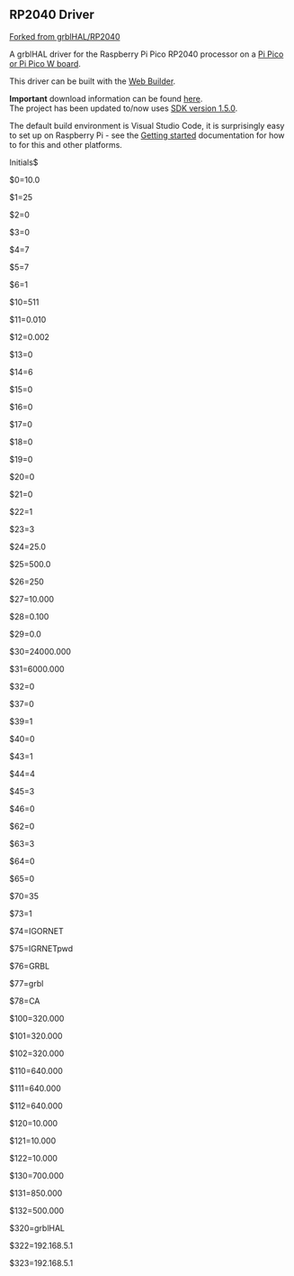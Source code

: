 ## RP2040 Driver

[Forked from grblHAL/RP2040](https://github.com/grblHAL/RP2040) 

A grblHAL driver for the Raspberry Pi Pico RP2040 processor on a [Pi Pico or Pi Pico W board](https://www.raspberrypi.org/products/raspberry-pi-pico/).

This driver can be built with the [Web Builder](http://svn.io-engineering.com:8080/?driver=RP2040).

__Important__ download information can be found [here](https://github.com/grblHAL/core/wiki/Compiling-grblHAL).  
The project has been updated to/now uses [SDK version 1.5.0](https://github.com/raspberrypi/pico-sdk/releases).

The default build environment is Visual Studio Code, it is surprisingly easy to set up on Raspberry Pi - see the [Getting started](https://datasheets.raspberrypi.org/pico/getting-started-with-pico.pdf) documentation for how to for this and other platforms.

Initials$

$0=10.0

$1=25

$2=0

$3=0

$4=7

$5=7

$6=1

$10=511

$11=0.010

$12=0.002

$13=0

$14=6

$15=0

$16=0

$17=0

$18=0

$19=0

$20=0

$21=0

$22=1

$23=3

$24=25.0

$25=500.0

$26=250

$27=10.000

$28=0.100

$29=0.0

$30=24000.000

$31=6000.000

$32=0

$37=0

$39=1

$40=0

$43=1

$44=4

$45=3

$46=0

$62=0

$63=3

$64=0

$65=0

$70=35

$73=1

$74=IGORNET

$75=IGRNETpwd

$76=GRBL

$77=grbl

$78=CA

$100=320.000

$101=320.000

$102=320.000

$110=640.000

$111=640.000

$112=640.000

$120=10.000

$121=10.000

$122=10.000

$130=700.000

$131=850.000

$132=500.000

$320=grblHAL

$322=192.168.5.1

$323=192.168.5.1
